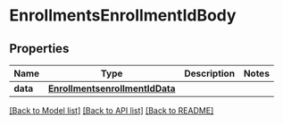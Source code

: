 # EnrollmentsEnrollmentIdBody

## Properties
Name | Type | Description | Notes
------------ | ------------- | ------------- | -------------
**data** | [**EnrollmentsenrollmentIdData**](EnrollmentsenrollmentIdData.md) |  | 

[[Back to Model list]](../README.md#documentation-for-models) [[Back to API list]](../README.md#documentation-for-api-endpoints) [[Back to README]](../README.md)

